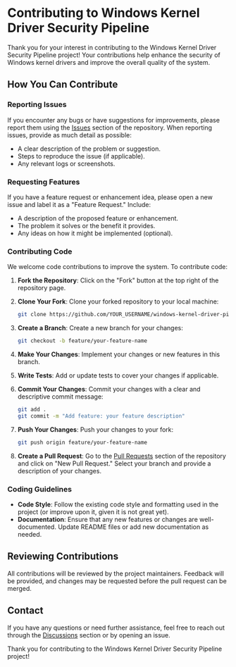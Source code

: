 # Contributing to Windows Kernel Driver Security Pipeline

Thank you for your interest in contributing to the Windows Kernel Driver Security Pipeline project!
Your contributions help enhance the security of Windows kernel drivers and improve the overall quality of the system.

## How You Can Contribute

### Reporting Issues

If you encounter any bugs or have suggestions for improvements, please report them using the [Issues](https://github.com/Toroto006/windows-kernel-driver-pipeline/issues) section of the repository.
When reporting issues, provide as much detail as possible:

- A clear description of the problem or suggestion.
- Steps to reproduce the issue (if applicable).
- Any relevant logs or screenshots.

### Requesting Features

If you have a feature request or enhancement idea, please open a new issue and label it as a "Feature Request."
Include:

- A description of the proposed feature or enhancement.
- The problem it solves or the benefit it provides.
- Any ideas on how it might be implemented (optional).

### Contributing Code

We welcome code contributions to improve the system. To contribute code:

1. **Fork the Repository**: Click on the "Fork" button at the top right of the repository page.

2. **Clone Your Fork**: Clone your forked repository to your local machine:
   ```bash
   git clone https://github.com/YOUR_USERNAME/windows-kernel-driver-pipeline
   ```

3. **Create a Branch**: Create a new branch for your changes:
   ```bash
   git checkout -b feature/your-feature-name
   ```

4. **Make Your Changes**: Implement your changes or new features in this branch.

5. **Write Tests**: Add or update tests to cover your changes if applicable.

6. **Commit Your Changes**: Commit your changes with a clear and descriptive commit message:
   ```bash
   git add .
   git commit -m "Add feature: your feature description"
   ```

7. **Push Your Changes**: Push your changes to your fork:
   ```bash
   git push origin feature/your-feature-name
   ```

8. **Create a Pull Request**: Go to the [Pull Requests](https://github.com/Toroto006/windows-kernel-driver-pipeline/pulls) section of the repository and click on "New Pull Request." Select your branch and provide a description of your changes.

### Coding Guidelines

- **Code Style**: Follow the existing code style and formatting used in the project (or improve upon it, given it is not great yet).
- **Documentation**: Ensure that any new features or changes are well-documented. Update README files or add new documentation as needed.

## Reviewing Contributions

All contributions will be reviewed by the project maintainers.
Feedback will be provided, and changes may be requested before the pull request can be merged.

## Contact

If you have any questions or need further assistance, feel free to reach out through the [Discussions](https://github.com/Toroto006/windows-kernel-driver-pipeline/discussions) section or by opening an issue.

Thank you for contributing to the Windows Kernel Driver Security Pipeline project!
